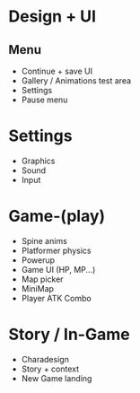 # Design + UI

## Menu

- Continue + save UI
- Gallery / Animations test area
- Settings
- Pause menu

# Settings

- Graphics
- Sound
- Input

# Game-(play)

- Spine anims
- Platformer physics
- Powerup
- Game UI (HP, MP...)
- Map picker
- MiniMap
- Player ATK Combo

# Story / In-Game

- Charadesign
- Story + context
- New Game landing
